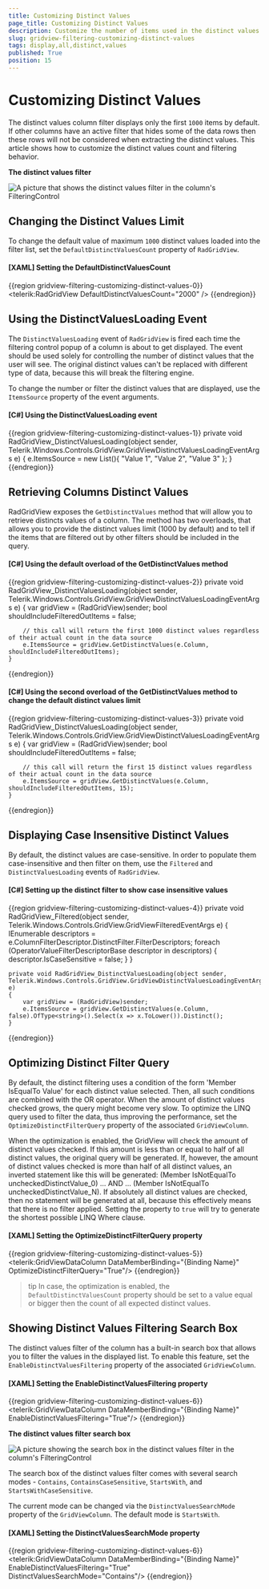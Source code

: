 ```yaml
---
title: Customizing Distinct Values 
page_title: Customizing Distinct Values
description: Customize the number of items used in the distinct values filter of the Telerik WPF DataGrid.
slug: gridview-filtering-customizing-distinct-values
tags: display,all,distinct,values
published: True
position: 15
---
```


# Customizing Distinct Values 

The distinct values column filter displays only the first `1000` items by default. If other columns have an active filter that hides some of the data rows then these rows will not be considered when extracting the distinct values. This article shows how to customize the distinct values count and filtering behavior.

__The distinct values filter__  

![A picture that shows the distinct values filter in the column's FilteringControl](images/gridview-filtering-customizing-distinct-values-0.png)

## Changing the Distinct Values Limit

To change the default value of maximum `1000` distinct values loaded into the filter list, set the `DefaultDistinctValuesCount` property of `RadGridView`.

#### __[XAML] Setting the DefaultDistinctValuesCount__
{{region gridview-filtering-customizing-distinct-values-0}}
	<telerik:RadGridView DefaultDistinctValuesCount="2000" />
{{endregion}}

## Using the DistinctValuesLoading Event

The `DistinctValuesLoading` event of `RadGridView` is fired each time the filtering control popup of a column is about to get displayed. The event should be used solely for controlling the number of distinct values that the user will see. The original distinct values can't be replaced with different type of data, because this will break the filtering engine.

To change the number or filter the distinct values that are displayed, use the `ItemsSource` property of the event arguments. 

#### __[C#] Using the DistinctValuesLoading event__
{{region gridview-filtering-customizing-distinct-values-1}}
	private void RadGridView_DistinctValuesLoading(object sender, Telerik.Windows.Controls.GridView.GridViewDistinctValuesLoadingEventArgs e)
	{
		e.ItemsSource = new List<string>(){ "Value 1", "Value 2", "Value 3" };
	}
{{endregion}}

## Retrieving Columns Distinct Values

RadGridView exposes the `GetDistinctValues` method that will allow you to retrieve distincts values of a column. The method has two overloads, that allows you to provide the distinct values limit (1000 by default) and to tell if the items that are filtered out by other filters should be included in the query.

#### __[C#] Using the default overload of the GetDistinctValues method__
{{region gridview-filtering-customizing-distinct-values-2}}
	private void RadGridView_DistinctValuesLoading(object sender, Telerik.Windows.Controls.GridView.GridViewDistinctValuesLoadingEventArgs e)
	{
		var gridView = (RadGridView)sender;
		bool shouldIncludeFilteredOutItems = false;
		
		// this call will return the first 1000 distinct values regardless of their actual count in the data source
		e.ItemsSource = gridView.GetDistinctValues(e.Column, shouldIncludeFilteredOutItems);
	}
{{endregion}}

#### __[C#] Using the second overload of the GetDistinctValues method to change the default distinct values limit__
{{region gridview-filtering-customizing-distinct-values-3}}
	private void RadGridView_DistinctValuesLoading(object sender, Telerik.Windows.Controls.GridView.GridViewDistinctValuesLoadingEventArgs e)
	{
		var gridView = (RadGridView)sender;
		bool shouldIncludeFilteredOutItems = false;
		
		// this call will return the first 15 distinct values regardless of their actual count in the data source
		e.ItemsSource = gridView.GetDistinctValues(e.Column, shouldIncludeFilteredOutItems, 15);
	}
{{endregion}}

## Displaying Case Insensitive Distinct Values

By default, the distinct values are case-sensitive. In order to populate them case-insensitive and then filter on them, use the `Filtered` and `DistinctValuesLoading` events of `RadGridView`.
		
#### __[C#] Setting up the distinct filter to show case insensitive values__
{{region gridview-filtering-customizing-distinct-values-4}}
	private void RadGridView_Filtered(object sender, Telerik.Windows.Controls.GridView.GridViewFilteredEventArgs e)
	{
		IEnumerable<OperatorValueFilterDescriptorBase> descriptors = e.ColumnFilterDescriptor.DistinctFilter.FilterDescriptors;
	    foreach (OperatorValueFilterDescriptorBase descriptor in descriptors)
	    {
	        descriptor.IsCaseSensitive = false;
	    }
	}
	
	private void RadGridView_DistinctValuesLoading(object sender, Telerik.Windows.Controls.GridView.GridViewDistinctValuesLoadingEventArgs e)
	{
		var gridView = (RadGridView)sender;
	    e.ItemsSource = gridView.GetDistinctValues(e.Column, false).OfType<string>().Select(x => x.ToLower()).Distinct();
	}
{{endregion}}

## Optimizing Distinct Filter Query

By default, the distinct filtering uses a condition of the form 'Member IsEqualTo Value' for each distinct value selected. Then, all such conditions are combined with the OR operator. When the amount of distinct values checked grows, the query might become very slow. To optimize the LINQ query used to filter the data, thus improving the performance, set the `OptimizeDistinctFilterQuery` property of the associated `GridViewColumn`. 

When the optimization is enabled, the GridView will check the amount of distinct values checked. If this amount is less than or equal to half of all distinct values, the original query will be generated. If, however, the amount of distinct values checked is more than half of all distinct values, an inverted statement like this will be generated: (Member IsNotEqualTo uncheckedDistinctValue_0) ... AND ... (Member IsNotEqualTo uncheckedDistinctValue_N). If absolutely all distinct values are checked, then no statement will be generated at all, because this effectively means that there is no filter applied. Setting the property to `true` will try to generate the shortest possible LINQ Where clause.

#### __[XAML] Setting the OptimizeDistinctFilterQuery property__
{{region gridview-filtering-customizing-distinct-values-5}}
	<telerik:GridViewDataColumn DataMemberBinding="{Binding Name}" OptimizeDistinctFilterQuery="True"/>
{{endregion}}

>tip In case, the optimization is enabled, the `DefaultDistinctValuesCount` property should be set to a value equal or bigger then the count of all expected distinct values.

## Showing Distinct Values Filtering Search Box

The distinct values filter of the column has a built-in search box that allows you to filter the values in the displayed list. To enable this feature, set the `EnableDistinctValuesFiltering` property of the associated `GridViewColumn`.

#### __[XAML] Setting the EnableDistinctValuesFiltering property__
{{region gridview-filtering-customizing-distinct-values-6}}
	<telerik:GridViewDataColumn DataMemberBinding="{Binding Name}" EnableDistinctValuesFiltering="True"/>
{{endregion}}

__The distinct values filter search box__  

![A picture showing the search box in the distinct values filter in the column's FilteringControl](images/gridview-filtering-customizing-distinct-values-1.png)

The search box of the distinct values filter comes with several search modes - `Contains`, `ContainsCaseSensitive`, `StartsWith`, and `StartsWithCaseSensitive`.

The current mode can be changed via the `DistinctValuesSearchMode` property of the `GridViewColumn`. The default mode is `StartsWith`.

#### __[XAML] Setting the DistinctValuesSearchMode property__
{{region gridview-filtering-customizing-distinct-values-6}}
	<telerik:GridViewDataColumn DataMemberBinding="{Binding Name}" EnableDistinctValuesFiltering="True" DistinctValuesSearchMode="Contains"/>
{{endregion}}

 	




